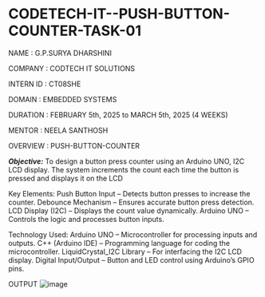 # CODETECH-IT--PUSH-BUTTON-COUNTER-TASK-01

NAME :  G.P.SURYA DHARSHINI

COMPANY : CODTECH IT SOLUTIONS

INTERN ID : CT08SHE

DOMAIN : EMBEDDED SYSTEMS

DURATION : FEBRUARY 5th, 2025 to MARCH 5th, 2025 (4 WEEKS)

MENTOR : NEELA SANTHOSH

OVERVIEW : PUSH-BUTTON-COUNTER

***Objective:***
To design a button press counter using an Arduino UNO, I2C LCD display. The system increments the count each time the button is pressed and displays it on the LCD

Key Elements:
Push Button Input – Detects button presses to increase the counter.
Debounce Mechanism – Ensures accurate button press detection.
LCD Display (I2C) – Displays the count value dynamically.
Arduino UNO – Controls the logic and processes button inputs.


Technology Used:
Arduino UNO – Microcontroller for processing inputs and outputs.
C++ (Arduino IDE) – Programming language for coding the microcontroller.
LiquidCrystal_I2C Library – For interfacing the I2C LCD display.
Digital Input/Output – Button and LED control using Arduino’s GPIO pins.

OUTPUT
![image](https://github.com/user-attachments/assets/e5791ded-68a1-48bf-9274-a700cee06a2a)


